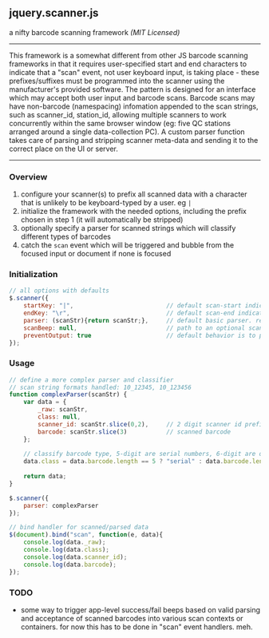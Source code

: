 jquery.scanner.js
-----------------
a nifty barcode scanning framework _(MIT Licensed)_

---

This framework is a somewhat different from other JS barcode scanning frameworks in that it requires user-specified start and end characters to indicate that a "scan" event, not user keyboard input, is taking place - these prefixes/suffixes must be programmed into the scanner using the manufacturer's provided software. The pattern is designed for an interface which may accept both user input and barcode scans. Barcode scans may have non-barcode (namespacing) infomation appended to the scan strings, such as scanner_id, station_id, allowing multiple scanners to work concurrently within the same browser window (eg: five QC stations arranged around a single data-collection PC). A custom parser function takes care of parsing and stripping scanner meta-data and sending it to the correct place on the UI or server.

---

### Overview
1. configure your scanner(s) to prefix all scanned data with a character that is unlikely to be keyboard-typed by a user. eg `|`
2. initialize the framework with the needed options, including the prefix chosen in step 1 (it will automatically be stripped)
3. optionally specify a parser for scanned strings which will classify different types of barcodes
4. catch the `scan` event which will be triggered and bubble from the focused input or document if none is focused

### Initialization
```js
// all options with defaults
$.scanner({
	startKey: "|",							// default scan-start indicator
	endKey: "\r",							// default scan-end indicator
	parser: (scanStr){return scanStr;},		// default basic parser. returned data will be passed to "scan" event's handlers
	scanBeep: null,							// path to an optional scan beep sound to play via HTML5 audio (if present)
	preventOutput: true						// default behavior is to prevent output of scans
});
```

### Usage
```js
// define a more complex parser and classifier
// scan string formats handled: 10_12345, 10_123456
function complexParser(scanStr) {
	var data = {
		_raw: scanStr,
		class: null,
		scanner_id: scanStr.slice(0,2),		// 2 digit scanner id prefix
		barcode: scanStr.slice(3)			// scanned barcode
	};
	
	// classify barcode type, 5-digit are serial numbers, 6-digit are order numbers
	data.class = data.barcode.length == 5 ? "serial" : data.barcode.length == 6 ? "order" : null;
	
	return data;
}

$.scanner({
	parser: complexParser
});

// bind handler for scanned/parsed data
$(document).bind("scan", function(e, data){
	console.log(data._raw);
	console.log(data.class);
	console.log(data.scanner_id);
	console.log(data.barcode);
});
```

### TODO
- some way to trigger app-level success/fail beeps based on valid parsing and acceptance of scanned barcodes into various scan contexts or containers. for now this has to be done in "scan" event handlers. meh.